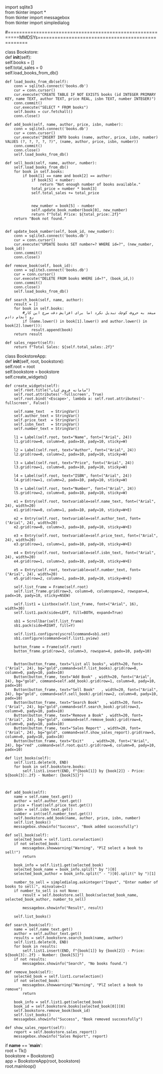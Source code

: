 import sqlite3  
from tkinter import *  
from tkinter import messagebox  
from tkinter import simpledialog

#==========================================================MMDSYs==================================================

class Bookstore:  
    def __init__(self):  
        self.books = []  
        self.total_sales = 0  
        self.load_books_from_db()  

    def load_books_from_db(self):  
        conn = sqlite3.connect('books.db')  
        cur = conn.cursor()  
        cur.execute("CREATE TABLE IF NOT EXISTS books (id INTEGER PRIMARY KEY, name TEXT, author TEXT, price REAL, isbn TEXT, number INTEGER)")  
        conn.commit()  
        cur.execute("SELECT * FROM books")  
        self.books = cur.fetchall()  
        conn.close()  

    def add_book(self, name, author, price, isbn, number):  
        conn = sqlite3.connect('books.db')  
        cur = conn.cursor()  
        cur.execute("INSERT INTO books (name, author, price, isbn, number) VALUES (?, ?, ?, ?, ?)", (name, author, price, isbn, number))  
        conn.commit()  
        conn.close()  
        self.load_books_from_db()   

    def sell_book(self, name, author, number):  
        self.load_books_from_db() 
        for book in self.books:  
            if book[1] == name and book[2] == author:  
                if book[5] < number:  
                    return "Not enough number of books available."  
                total_price = number * book[3]  
                self.total_sales += total_price  

                
                new_number = book[5] - number  
                self.update_book_number(book[0], new_number)     
                return f"Total Price: ${total_price:.2f}"  
        return "Book not found."  
          

    def update_book_number(self, book_id, new_number):  
        conn = sqlite3.connect('books.db')  
        cur = conn.cursor()  
        cur.execute("UPDATE books SET number=? WHERE id=?", (new_number, book_id))  
        conn.commit()  
        conn.close()  

    def remove_book(self, book_id):  
        conn = sqlite3.connect('books.db')  
        cur = conn.cursor()  
        cur.execute("DELETE FROM books WHERE id=?", (book_id,))  
        conn.commit()  
        conn.close()  
        self.load_books_from_db()  

    def search_book(self, name, author):  
        result = []  
        for book in self.books: 
            #میشد به حروف کوچک تبدیل نکرد اما برای افزایش دقت سرچ این کار رو انجام دادم  
            if (name.lower() in book[1].lower() and author.lower() in book[2].lower()):  
                result.append(book)  
        return result  

    def sales_report(self):  
        return f"Total Sales: ${self.total_sales:.2f}"  

class BookstoreApp:  
    def __init__(self, root, bookstore):  
        self.root = root  
        self.bookstore = bookstore  
        self.create_widgets()  

    def create_widgets(self):  
        self.root.title("سامانه فروش کتاب")  
        self.root.attributes('-fullscreen', True)  
        self.root.bind('<Escape>', lambda a: self.root.attributes('-fullscreen', False))  

        self.name_text   = StringVar()  
        self.author_text = StringVar()  
        self.price_text  = StringVar()  
        self.isbn_text   = StringVar()  
        self.number_text = StringVar()  
        
        l1 = Label(self.root, text="Name", font=("Arial", 24))  
        l1.grid(row=0, column=0, padx=10, pady=10, sticky=W)  
        
        l2 = Label(self.root, text="Author", font=("Arial", 24))  
        l2.grid(row=0, column=2, padx=10, pady=10, sticky=W)  
        
        l3 = Label(self.root, text="Price", font=("Arial", 24))  
        l3.grid(row=1, column=0, padx=10, pady=10, sticky=W)  
        
        l4 = Label(self.root, text="ISBN", font=("Arial", 24))  
        l4.grid(row=1, column=2, padx=10, pady=10, sticky=W)  
        
        l5 = Label(self.root, text="Number", font=("Arial", 24))  
        l5.grid(row=2, column=0, padx=10, pady=10, sticky=W)  

        e1 = Entry(self.root, textvariable=self.name_text, font=("Arial", 24), width=20)  
        e1.grid(row=0, column=1, padx=10, pady=10, sticky=W+E)  
        
        e2 = Entry(self.root, textvariable=self.author_text, font=("Arial", 24), width=20)  
        e2.grid(row=0, column=3, padx=10, pady=10, sticky=W+E)  

        e3 = Entry(self.root, textvariable=self.price_text, font=("Arial", 24), width=20)  
        e3.grid(row=1, column=1, padx=10, pady=10, sticky=W+E)  

        e4 = Entry(self.root, textvariable=self.isbn_text, font=("Arial", 24), width=20)  
        e4.grid(row=1, column=3, padx=10, pady=10, sticky=W+E)  

        e5 = Entry(self.root, textvariable=self.number_text, font=("Arial", 24), width=20)  
        e5.grid(row=2, column=1, padx=10, pady=10, sticky=W+E)  
            
        self.list_frame = Frame(self.root)  
        self.list_frame.grid(row=3, column=0, columnspan=2, rowspan=4, padx=10, pady=10, sticky=NSEW)  

        self.list1 = Listbox(self.list_frame, font=("Arial", 16), width=30)  
        self.list1.pack(side=LEFT, fill=BOTH, expand=True)  

        sb1 = Scrollbar(self.list_frame)  
        sb1.pack(side=RIGHT, fill=Y)  

        self.list1.configure(yscrollcommand=sb1.set)  
        sb1.configure(command=self.list1.yview)    

        button_frame = Frame(self.root)  
        button_frame.grid(row=3, column=3, rowspan=4, padx=10, pady=10)  

    
        Button(button_frame, text="List all books", width=20, font=("Arial", 24), bg="gold",command=self.list_books).grid(row=0, column=0, pady=10, padx=10)
        Button(button_frame, text="Add Book" , width=20, font=("Arial", 24), bg="gold", command=self.add_book).grid(row=1, column=0, pady=10, padx=10)  
        Button(button_frame, text="Sell Book"   , width=20, font=("Arial", 24), bg="gold", command=self.sell_book).grid(row=2, column=0, pady=10, padx=10)  
        Button(button_frame, text="Search Book"   , width=20, font=("Arial", 24), bg="gold",command=self.search_book).grid(row=3, column=0, pady=10, padx=10)  
        Button(button_frame, text="Remove a Book" , width=20, font=("Arial", 24), bg="gold", command=self.remove_book).grid(row=4, column=0, pady=10, padx=10)  
        Button(button_frame, text="Sales Report" , width=20, font=("Arial", 24), bg="gold", command=self.show_sales_report).grid(row=5, column=0, pady=10, padx=10)  
        Button(button_frame, text="Exit"    , width=20, font=("Arial", 24), bg="red" ,command=self.root.quit).grid(row=6, column=0, pady=10, padx=10)
    
    def list_books(self):  
        self.list1.delete(0, END)  
        for book in self.bookstore.books:  
            self.list1.insert(END, f"{book[1]} by {book[2]} - Price: ${book[3]:.2f} - Number: {book[5]}")  
    

    
    def add_book(self):  
        name = self.name_text.get()  
        author = self.author_text.get()  
        price = float(self.price_text.get())  
        isbn = self.isbn_text.get()  
        number = int(self.number_text.get())  
        self.bookstore.add_book(name, author, price, isbn, number)  
        self.list_books()    
        messagebox.showinfo("Success", "Book added successfully")  

    def sell_book(self):  
        selected_book = self.list1.curselection()  
        if not selected_book:  
            messagebox.showwarning("Warning", "PlZ select a book to sell!")  
            return  

        book_info = self.list1.get(selected_book)  
        selected_book_name = book_info.split(" by ")[0]  
        selected_book_author = book_info.split(" - ")[0].split(" by ")[1]  

        number_to_sell = simpledialog.askinteger("Input", "Enter number of books to sell:", minvalue=1)  
        if number_to_sell is not None:  
            result = self.bookstore.sell_book(selected_book_name, selected_book_author, number_to_sell)  
        
            messagebox.showinfo("Result", result)  
        
        self.list_books()

    def search_book(self):  
        name = self.name_text.get()  
        author = self.author_text.get()  
        results = self.bookstore.search_book(name, author)  
        self.list1.delete(0, END) 
        for book in results:  
            self.list1.insert(END, f"{book[1]} by {book[2]} - Price: ${book[3]:.2f} - Number: {book[5]}")    
        if not results:  
            messagebox.showinfo("Search", "No books found.")  

    def remove_book(self):  
        selected_book = self.list1.curselection()  
        if not selected_book:  
            messagebox.showwarning("Warning", "PlZ select a book to remove")  
            return  
        
        book_info = self.list1.get(selected_book)  
        book_id = self.bookstore.books[selected_book[0]][0]   
        self.bookstore.remove_book(book_id)  
        self.list_books()  
        messagebox.showinfo("Success", "Book removed successfully")  

    def show_sales_report(self):  
        report = self.bookstore.sales_report()  
        messagebox.showinfo("Sales Report", report)  

if __name__ == '__main__':  
    root = Tk()  
    bookstore = Bookstore()  
    app = BookstoreApp(root, bookstore)  
    root.mainloop()
